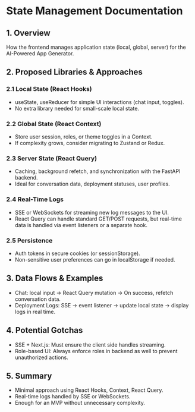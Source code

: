 # State Management Documentation

## 1. Overview
How the frontend manages application state (local, global, server) for the AI-Powered App Generator.

## 2. Proposed Libraries & Approaches

### 2.1 Local State (React Hooks)
- useState, useReducer for simple UI interactions (chat input, toggles).
- No extra library needed for small-scale local state.

### 2.2 Global State (React Context)
- Store user session, roles, or theme toggles in a Context.
- If complexity grows, consider migrating to Zustand or Redux.

### 2.3 Server State (React Query)
- Caching, background refetch, and synchronization with the FastAPI backend.
- Ideal for conversation data, deployment statuses, user profiles.

### 2.4 Real-Time Logs
- SSE or WebSockets for streaming new log messages to the UI.
- React Query can handle standard GET/POST requests, but real-time data is handled via event listeners or a separate hook.

### 2.5 Persistence
- Auth tokens in secure cookies (or sessionStorage).
- Non-sensitive user preferences can go in localStorage if needed.

## 3. Data Flows & Examples
- Chat: local input -> React Query mutation -> On success, refetch conversation data.
- Deployment Logs: SSE -> event listener -> update local state -> display logs in real time.

## 4. Potential Gotchas
- SSE + Next.js: Must ensure the client side handles streaming.
- Role-based UI: Always enforce roles in backend as well to prevent unauthorized actions.

## 5. Summary
- Minimal approach using React Hooks, Context, React Query.
- Real-time logs handled by SSE or WebSockets.  
- Enough for an MVP without unnecessary complexity.
